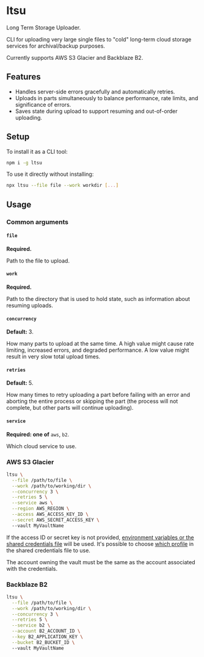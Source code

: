 # ltsu

Long Term Storage Uploader.

CLI for uploading very large single files to "cold" long-term cloud storage services for archival/backup purposes.

Currently supports AWS S3 Glacier and Backblaze B2.

## Features

- Handles server-side errors gracefully and automatically retries.
- Uploads in parts simultaneously to balance performance, rate limits, and significance of errors.
- Saves state during upload to support resuming and out-of-order uploading.

## Setup

To install it as a CLI tool:

```bash
npm i -g ltsu
```

To use it directly without installing:

```bash
npx ltsu --file file --work workdir [...]
```

## Usage

### Common arguments

#### `file`

**Required.**

Path to the file to upload.

#### `work`

**Required.**

Path to the directory that is used to hold state, such as information about resuming uploads.

#### `concurrency`

**Default:** 3.

How many parts to upload at the same time. A high value might cause rate limiting, increased errors, and degraded performance. A low value might result in very slow total upload times.

#### `retries`

**Default:** 5.

How many times to retry uploading a part before failing with an error and aborting the entire process or skipping the part (the process will not complete, but other parts will continue uploading).

#### `service`

**Required: one of** `aws`, `b2`.

Which cloud service to use.

### AWS S3 Glacier

```bash
ltsu \
  --file /path/to/file \
  --work /path/to/working/dir \
  --concurrency 3 \
  --retries 5 \
  --service aws \
  --region AWS_REGION \
  --access AWS_ACCESS_KEY_ID \
  --secret AWS_SECRET_ACCESS_KEY \ 
  --vault MyVaultName
```

If the access ID or secret key is not provided, [environment variables or the shared credentials file](https://docs.aws.amazon.com/sdk-for-javascript/v2/developer-guide/setting-credentials-node.html) will be used. It's possible to choose [which profile](https://docs.aws.amazon.com/sdk-for-javascript/v2/developer-guide/loading-node-credentials-shared.html) in the shared credentials file to use.

The account owning the vault must be the same as the account associated with the credentials.

### Backblaze B2

```bash
ltsu \
  --file /path/to/file \
  --work /path/to/working/dir \
  --concurrency 3 \
  --retries 5 \
  --service b2 \
  --account B2_ACCOUNT_ID \
  --key B2_APPLICATION_KEY \
  --bucket B2_BUCKET_ID \ 
  --vault MyVaultName
```
